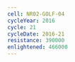 ```yaml
---
cell: NR02-GOLF-04
cycleYear: 2016
cycle: 21
cycleDate: 2016-21
resistance: 390000
enlightened: 466000 
---
```

      